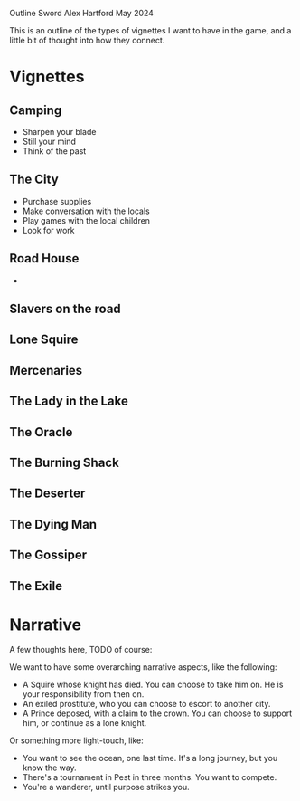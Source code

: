 Outline
Sword
Alex Hartford
May 2024

This is an outline of the types of vignettes I want to have in the game, and a little bit of thought into how they connect.

# Vignettes
## Camping
* Sharpen your blade
* Still your mind
* Think of the past

## The City
* Purchase supplies
* Make conversation with the locals
* Play games with the local children
* Look for work

## Road House
* 

## Slavers on the road

## Lone Squire

## Mercenaries

## The Lady in the Lake

## The Oracle

## The Burning Shack

## The Deserter

## The Dying Man

## The Gossiper

## The Exile

## 

# Narrative
A few thoughts here, TODO of course:

We want to have some overarching narrative aspects, like the following:
* A Squire whose knight has died. You can choose to take him on. He is your responsibility from then on.
* An exiled prostitute, who you can choose to escort to another city.
* A Prince deposed, with a claim to the crown. You can choose to support him, or continue as a lone knight.

Or something more light-touch, like:
* You want to see the ocean, one last time. It's a long journey, but you know the way.
* There's a tournament in Pest in three months. You want to compete.
* You're a wanderer, until purpose strikes you.
